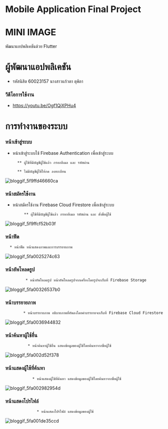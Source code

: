 # Mobile Application Final Project
# MINI IMAGE

พัฒนาแอปพลิเคชันด้วย Flutter
# ผู้พัฒนาแอปพลิเคชัน
  * รหัสนิสิต 60023157 นางสาวแก้วตา ตุพิลา
  
### วีดีโอการใช้งาน

* https://youtu.be/Ogf1QjXPHu4
  
# การทำงานของระบบ

 ### หน้าเข้าสู่ระบบ
 
   * หน้าเข้าสู่ระบบใช้ Firebase Authentication เพื่อเข้าสู่ระบบ
   
           ** ผู้ใช้ที่มีบัญชีผู้ใช้แล้ว กรอกอีเมล และ รหัสผ่าน
           
           ** ไม่มีบัญชีผู้ใช้ให้กด ลงทะเบียน

![bloggif_5f9ffd46660ca](https://user-images.githubusercontent.com/55917474/97868704-bb28ea80-1d42-11eb-860d-3b2d58df108d.jpeg)

 
 ### หน้าสมัครใช้งาน

* หน้าสมัครใช้งาน Firebase Cloud Firestore เพื่อเข้าสู่ระบบ
   
           ** ผู้ใช้ที่มีบัญชีผู้ใช้แล้ว กรอกอีเมล รหัสผ่าน และ ตั้งชื่อผู้ใช้
           
          


![bloggif_5f9ffcf52b03f](https://user-images.githubusercontent.com/55917474/97868588-8cab0f80-1d42-11eb-8cf7-725549af8028.jpeg)


 ### หน้าฟีด
 
      * หน้าฟีด หน้าแสดงภาพและการบรรยายภาพ


![bloggif_5fa0025274c63](https://user-images.githubusercontent.com/55917474/97870578-b7e32e00-1d45-11eb-884d-3e2fe1e5f1bd.jpeg)

      

 ### หน้าอัพโหลดรูป
 
             * หน้าอัพโหลดรูป หน้าอัพโหลดรูปจากเครื่องโดยรูปจะเก็บที่ Firebase Storage

![bloggif_5fa00326537b0](https://user-images.githubusercontent.com/55917474/97870902-39d35700-1d46-11eb-9fb6-3beb003793da.jpeg)




 ### หน้าบรรยายภาพ

            * หน้าบรรยายภาพ อธิบายภาพที่อัพลงโดยคำบรรยายจะเก็บที่ Firebase Cloud Firestore


![bloggif_5fa0036944832](https://user-images.githubusercontent.com/55917474/97870978-5cfe0680-1d46-11eb-8a45-1f614b2d7faa.jpeg)


 ### หน้าค้นหาผู้ใช้อื่น
 
              * หน้าค้นหาผู้ใช้อื่น แสดงข้อมูลของผู้ใช้โดยค้นหาจากชื่อผู้ใช้


![bloggif_5fa002d52f378](https://user-images.githubusercontent.com/55917474/97870796-07295e80-1d46-11eb-941c-cddc66519461.jpeg)
             


 ### หน้าแสดงผู้ใช้ที่ค้นหา
 
 

                * หน้าแสดงผู้ใช้ที่ค้นหา แสดงข้อมูลของผู้ใช้โดยค้นหาจากชื่อผู้ใช้

![bloggif_5fa002982954d](https://user-images.githubusercontent.com/55917474/97870690-e3feaf00-1d45-11eb-8c0a-980b57dae17c.jpeg)


 ### หน้าแสดงโปรไฟล์
 
                  * หน้าแสดงโปรไฟล์ แสดงข้อมูลของผู้ใช้

![bloggif_5fa001de35ccd](https://user-images.githubusercontent.com/55917474/97870367-7783b000-1d45-11eb-8915-03fdd6426e51.jpeg)





